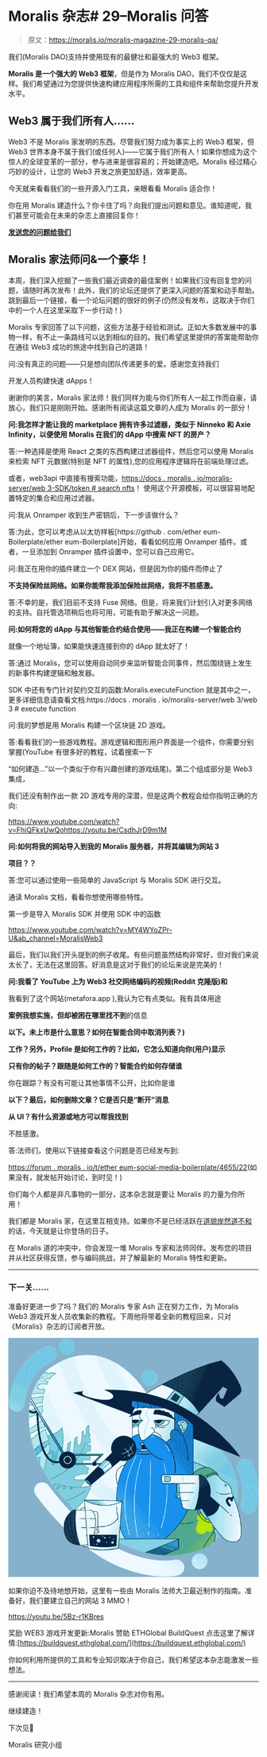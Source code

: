 # Moralis 杂志# 29–Moralis 问答

> 原文：<https://moralis.io/moralis-magazine-29-moralis-qa/>

我们(Moralis DAO)支持并使用现有的最健壮和最强大的 Web3 框架。

**Moralis 是一个强大的 Web3 框架**，但是作为 Moralis DAO，我们不仅仅是这样。我们希望通过为您提供快速构建应用程序所需的工具和组件来帮助您提升开发水平。

## **Web3 属于我们所有人……**

Web3 不是 Moralis 家发明的东西。尽管我们努力成为事实上的 Web3 框架，但 Web3 世界本身不属于我们(或任何人)——它属于我们所有人！如果你想成为这个惊人的全球变革的一部分，参与进来是很容易的；开始建造吧。Moralis 经过精心巧妙的设计，让您的 Web3 开发之旅更加舒适，效率更高。

今天就来看看我们的一些开源入门工具，亲眼看看 Moralis 适合你！

你在用 Moralis 建造什么？你卡住了吗？向我们提出问题和意见。谁知道呢，我们甚至可能会在未来的杂志上直接回复你！

[**发送您的问题给我们**](https://ivanontech.typeform.com/to/R9K5lnGe)

## **Moralis 家法师问&一个豪华！**

本周，我们深入挖掘了一些我们最近调查的最佳案例！如果我们没有回复您的问题，请随时再次发布！此外，我们的论坛还提供了更深入问题的答案和动手帮助。跳到最后一个链接，看一个论坛问题的很好的例子(仍然没有发布，这取决于你们中的一个人在这里采取下一步行动！)

Moralis 专家回答了以下问题，这些方法基于经验和测试。正如大多数发展中的事物一样，有不止一条路线可以达到相似的目的。我们希望这里提供的答案能帮助你在通往 Web3 成功的旅途中找到自己的道路！

问:没有真正的问题——只是想向团队传递更多的爱。感谢您支持我们

开发人员构建快速 dApps！

谢谢你的美言，Moralis 家法师！我们同样为能与你们所有人一起工作而自豪，请放心，我们只是刚刚开始。感谢所有阅读这篇文章的人成为 Moralis 的一部分！

**问:我怎样才能让我的 marketplace 拥有许多过滤器，类似于 Ninneko 和 Axie Infinity，以便使用 Moralis 在我们的 dApp 中搜索 NFT 的房产？**

答:一种选择是使用 React 之类的东西构建过滤器组件，然后您可以使用 Moralis 来检索 NFT 元数据(特别是 NFT 的属性),您的应用程序逻辑将在前端处理过滤。

或者，web3api 中直接有搜索功能，[https://docs . moralis . io/moralis-server/web 3-SDK/token # search nfts](https://docs.moralis.io/moralis-server/web3-sdk/token#searchnfts)！
使用这个开源模板，可以很容易地配置特定的集合和应用过滤器。

问:我从 Onramper 收到生产密钥后，下一步该做什么？

答:为此，您可以考虑从以太坊样板[https://github . com/ether eum-Boilerplate/ether eum-Boilerplate]开始，看看如何应用 Onramper 插件。或者，一旦添加到 Onramper 插件设置中，您可以自己应用它。

问:我正在用你的插件建立一个 DEX 网站，但是因为你的插件而停止了

**不支持保险丝网络。如果你能帮我添加保险丝网络，我将不胜感激。**

答:不幸的是，我们目前不支持 Fuse 网络。但是，将来我们计划引入对更多网络的支持。自托管选项稍后也将可用，可能有助于解决这一问题。

**问:如何将您的 dApp 与其他智能合约结合使用——我正在构建一个智能合约**

就像一个地址簿，如果能快速连接到你的 dApp 就太好了！

答:通过 Moralis，您可以使用自动同步来监听智能合同事件，然后围绕链上发生的新事件构建逻辑和触发器。

SDK 中还有专门针对契约交互的函数:Moralis.executeFunction 就是其中之一，更多详细信息请查看文档:https://docs . moralis . io/moralis-server/web 3/web 3 # execute function

问:我的梦想是用 Moralis 构建一个区块链 2D 游戏。

答:看看我们的一些游戏教程。游戏逻辑和图形用户界面是一个组件，你需要分别掌握(YouTube 有很多好的教程，试着搜索一下

“如何建造…”以一个类似于你有兴趣创建的游戏结尾)。第二个组成部分是 Web3 集成，

我们还没有制作出一款 2D 游戏专用的深潜，但是这两个教程会给你指明正确的方向:

https://www.youtube.com/watch?v=FhiQFkxUwQohttps://youtu.be/CsdhJrD9m1M

**问:如何将我的网站导入到我的 Moralis 服务器，并将其编辑为网站 3**

**项目？？**

答:您可以通过使用一些简单的 JavaScript 与 Moralis SDK 进行交互。

通读 Moralis 文档，看看你想使用哪些特性。

第一步是导入 Moralis SDK 并使用 SDK 中的函数

https://www.youtube.com/watch?v=MY4WYoZPr-U&ab_channel=MoralisWeb3

最后，我们以我们开头提到的例子收尾。有些问题虽然结构非常好，但对我们来说太长了，无法在这里回答。好消息是这对于我们的论坛来说是完美的！

**问:我看了 YouTube 上为 Web3 社交网络编码的视频(Reddit 克隆版)和**

我看到了这个网站(metafora.app ),我认为它有点类似。我有具体用途

**案例我想实施，但却被困在哪里找不到**的信息

**以下。未上市是什么意思？如何在智能合同中取消列表？)**

**工作？另外，Profile 是如何工作的？比如，它怎么知道向你(用户)显示**

**只有你的帖子？跟随是如何工作的？智能合约如何存储谁**

你在跟踪？有没有可能让其他事情不公开，比如你是谁

**以下？最后，如何删除文章？它是否只是“断开”消息**

**从 UI？有什么资源或地方可以帮我找到**

不胜感激。

答:法师们，使用以下链接查看这个问题是否已经发布到:

[https://forum . moralis . io/t/ether eum-social-media-boilerplate/4655/22](https://forum.moralis.io/t/ethereum-social-media-boilerplate/4655/22)(如果没有，就发帖开始讨论，到时见！)

你们每个人都是非凡事物的一部分，这本杂志就是要让 Moralis 的力量为你所用！

我们都是 Moralis 家，在这里互相支持。如果你不是已经活跃在[道貌岸然道不和](https://discord.com/invite/P9N9HF97hH)的话，今天就是让你登场的日子。

在 Moralis 道的冲突中，你会发现一堆 Moralis 专家和法师同伴。发布您的项目并从社区获得反馈，参与编码挑战，并了解最新的 Moralis 特性和更新。

* * *

### **下一关……**

准备好更进一步了吗？我们的 Moralis 专家 Ash 正在努力工作，为 Moralis Web3 游戏开发人员收集新的教程。下周他将带着全新的教程回来，只对《Moralis》杂志的订阅者开放。

![](img/1d3a45ad153a1620eaad3d7ea212e901.png)

如果你迫不及待地想开始，这里有一些由 Moralis 法师大卫最近制作的指南。准备好，我们要建立自己的网站 3 MMO！

https://youtu.be/5Bz-r1KBres

奖励 WEB3 游戏开发更新:Moralis 赞助 ETHGlobal BuildQuest 点击这里了解详情:[https://buildquest.ethglobal.com/](https://buildquest.ethglobal.com/)

你如何利用所提供的工具和专业知识取决于你自己，我们希望这本杂志能激发一些想法。

* * *

感谢阅读！我们希望本周的 Moralis 杂志对你有用。

继续建造！

下次见💚

Moralis 研究小组
